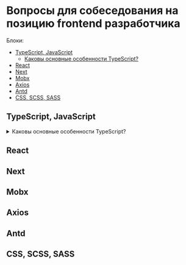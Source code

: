 # Вопросы для собеседования на позицию frontend разработчика

Блоки:
 - <a href="#typescript-javascript">TypeScript, JavaScript</a>
   - <a href="#main-features">Каковы основные особенности TypeScript?</a>
 - <a href="#react">React</a>
 - <a href="#next">Next</a>
 - <a href="#mobx">Mobx</a>
 - <a href="#axios">Axios</a>
 - <a href="#antd">Antd</a>
 - <a href="#css-scss-sass">CSS, SCSS, SASS</a>

## TypeScript, JavaScript
<a name="main-features"></a><details>
<summary>Каковы основные особенности TypeScript?</summary>
- **Кроссплатформенность**: Компилятор TypeScript можно установить в любой операционной системе: Windows, macOS и Linux.
- Объектно-ориентированный язык: TypeScript предоставляет все стандартные функции ООП, такие как классы, интерфейсы и модули.
- **Статическая типизация**: TypeScript использует статическую типизацию и помогает проверять типы во время компиляции. Таким образом, вы можете обнаружить ошибки при написании кода без запуска скрипта.
- **Необязательная статическая типизация**: TypeScript также допускает использование динамической типизации, если вы привыкли к ней в JavaScript.
- **Манипуляции с DOM**: Вы можете использовать TypeScript для управления DOM для добавления или удаления элементов клиентской веб-страницы.
</details>

## React

## Next

## Mobx

## Axios

## Antd

## CSS, SCSS, SASS
